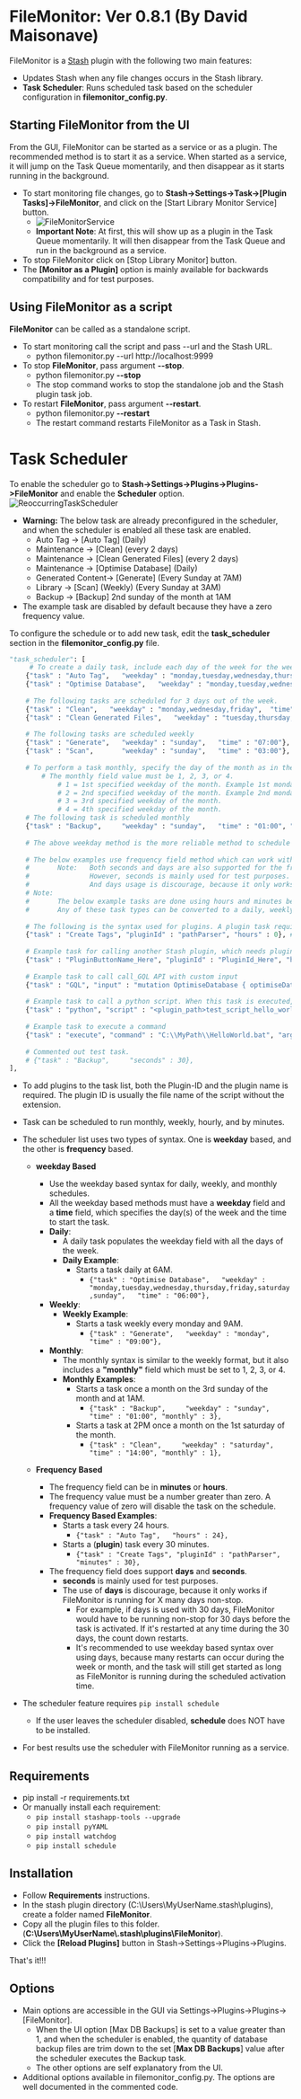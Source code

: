 # FileMonitor: Ver 0.8.1 (By David Maisonave)
FileMonitor is a [Stash](https://github.com/stashapp/stash) plugin with the following two main features:
- Updates Stash when any file changes occurs in the Stash library.
- **Task Scheduler**: Runs scheduled task based on the scheduler configuration in **filemonitor_config.py**.

## Starting FileMonitor from the UI
From the GUI, FileMonitor can be started as a service or as a plugin. The recommended method is to start it as a service. When started as a service, it will jump on the Task Queue momentarily, and then disappear as it starts running in the background.
- To start monitoring file changes, go to **Stash->Settings->Task->[Plugin Tasks]->FileMonitor**, and click on the [Start Library Monitor Service] button.
  - ![FileMonitorService](https://github.com/user-attachments/assets/b12aeca9-37a8-447f-90da-26e9440735ad)
  - **Important Note**: At first, this will show up as a plugin in the Task Queue momentarily. It will then disappear from the Task Queue and run in the background as a service.
- To stop FileMonitor click on [Stop Library Monitor] button.
- The **[Monitor as a Plugin]** option is mainly available for backwards compatibility and for test purposes.
  

## Using FileMonitor as a script
**FileMonitor** can be called as a standalone script.
- To start monitoring call the script and pass --url and the Stash URL.
  - python filemonitor.py --url http://localhost:9999
- To stop **FileMonitor**, pass argument **--stop**.
  - python filemonitor.py **--stop**
  - The stop command works to stop the standalone job and the Stash plugin task job.
- To restart **FileMonitor**, pass argument **--restart**.
  - python filemonitor.py **--restart**
  - The restart command restarts FileMonitor as a Task in Stash.

# Task Scheduler
To enable the scheduler go to **Stash->Settings->Plugins->Plugins->FileMonitor** and enable the **Scheduler** option.
![ReoccurringTaskScheduler](https://github.com/user-attachments/assets/5a7bf6a4-3bd6-4692-a6c3-e9f8f4664f14)

- **Warning:** The below task are already preconfigured in the scheduler, and when the scheduler is enabled all these task are enabled.
  - Auto Tag -> [Auto Tag] (Daily)
  - Maintenance -> [Clean] (every 2 days)
  - Maintenance -> [Clean Generated Files] (every 2 days)
  - Maintenance -> [Optimise Database] (Daily)
  - Generated Content-> [Generate] (Every Sunday at 7AM)
  - Library -> [Scan] (Weekly) (Every Sunday at 3AM)
  - Backup -> [Backup] 2nd sunday of the month at 1AM
- The example task are disabled by default because they have a zero frequency value.

To configure the schedule or to add new task, edit the **task_scheduler** section in the **filemonitor_config.py** file.
```` python
"task_scheduler": [
	 # To create a daily task, include each day of the week for the weekday field.
	{"task" : "Auto Tag",   "weekday" : "monday,tuesday,wednesday,thursday,friday,saturday,sunday",  "time" : "06:00"},  # Auto Tag -> [Auto Tag] (Daily at 6AM)
	{"task" : "Optimise Database",   "weekday" : "monday,tuesday,wednesday,thursday,friday,saturday,sunday",  "time" : "07:00"},  # Maintenance -> [Optimise Database] (Daily at 7AM)
	
	# The following tasks are scheduled for 3 days out of the week.
	{"task" : "Clean",   "weekday" : "monday,wednesday,friday",  "time" : "08:00"},  # Maintenance -> [Clean] (3 days per week at 8AM)
	{"task" : "Clean Generated Files",   "weekday" : "tuesday,thursday,saturday",  "time" : "08:00"},  # Maintenance -> [Clean Generated Files] (3 days per week at 8AM)
	
	# The following tasks are scheduled weekly
	{"task" : "Generate",   "weekday" : "sunday",   "time" : "07:00"}, # Generated Content-> [Generate] (Every Sunday at 7AM)
	{"task" : "Scan",       "weekday" : "sunday",   "time" : "03:00"}, # Library -> [Scan] (Weekly) (Every Sunday at 3AM)
	
	# To perform a task monthly, specify the day of the month as in the weekly schedule format, and add a monthly field.
		# The monthly field value must be 1, 2, 3, or 4.
			# 1 = 1st specified weekday of the month. Example 1st monday.
			# 2 = 2nd specified weekday of the month. Example 2nd monday of the month.
			# 3 = 3rd specified weekday of the month.
			# 4 = 4th specified weekday of the month.
	# The following task is scheduled monthly
	{"task" : "Backup",     "weekday" : "sunday",   "time" : "01:00", "monthly" : 2}, # Backup -> [Backup] 2nd sunday of the month at 1AM (01:00)
	
	# The above weekday method is the more reliable method to schedule task, because it doesn't rely on FileMonitor running continuously (non-stop).
	
	# The below examples use frequency field method which can work with minutes and hours. A zero frequency value disables the task.
	#       Note:   Both seconds and days are also supported for the frequency field. 
	#               However, seconds is mainly used for test purposes.
	#               And days usage is discourage, because it only works if FileMonitor is running for X many days non-stop.
	# Note:
	#       The below example tasks are done using hours and minutes because the task is easily disabled (deactivated) by a zero value entry.
	#       Any of these task types can be converted to a daily, weekly, or monthly syntax.
				   
	# The following is the syntax used for plugins. A plugin task requires the plugin name for the [task] field, and the plugin-ID for the [pluginId] field.
	{"task" : "Create Tags", "pluginId" : "pathParser", "hours" : 0}, # This task requires plugin [Path Parser]. To enable this task change the zero to a positive number.
	
	# Example task for calling another Stash plugin, which needs plugin name and plugin ID.
	{"task" : "PluginButtonName_Here", "pluginId" : "PluginId_Here", "hours" : 0}, # The zero frequency value makes this task disabled.
	
	# Example task to call call_GQL API with custom input
	{"task" : "GQL", "input" : "mutation OptimiseDatabase { optimiseDatabase }", "minutes" : 0},
	
	# Example task to call a python script. When this task is executed, the keyword <plugin_path> is replaced by filemonitor.py current directory.
	{"task" : "python", "script" : "<plugin_path>test_script_hello_world.py", "args" : "--MyArguments Hello", "minutes" : 0},
	
	# Example task to execute a command
	{"task" : "execute", "command" : "C:\\MyPath\\HelloWorld.bat", "args" : "", "hours" : 0},
	
	# Commented out test task.
	# {"task" : "Backup",     "seconds" : 30},
],
````
- To add plugins to the task list, both the Plugin-ID and the plugin name is required. The plugin ID is usually the file name of the script without the extension.
- Task can be scheduled to run monthly, weekly, hourly, and by minutes.
- The scheduler list uses two types of syntax. One is **weekday** based, and the other is **frequency** based.
  - **weekday Based**
    - Use the weekday based syntax for daily, weekly, and monthly schedules.
    - All the weekday based methods must have a **weekday** field and a **time** field, which specifies the day(s) of the week and the time to start the task.
    - **Daily**:
      - A daily task populates the weekday field with all the days of the week.
      - **Daily Example**:
        - Starts a task daily at 6AM.
          - `{"task" : "Optimise Database",   "weekday" : "monday,tuesday,wednesday,thursday,friday,saturday,sunday",   "time" : "06:00"},`
    - **Weekly**:
      - **Weekly Example**:
        - Starts a task weekly every monday and 9AM.
          - `{"task" : "Generate",   "weekday" : "monday",   "time" : "09:00"},`
    - **Monthly**:
      - The monthly syntax is similar to the weekly format, but it also includes a **"monthly"** field which must be set to 1, 2, 3, or 4.
      - **Monthly Examples**:
        - Starts a task once a month on the 3rd sunday of the month and at 1AM.
          - `{"task" : "Backup",     "weekday" : "sunday",   "time" : "01:00", "monthly" : 3},`
        - Starts a task at 2PM once a month on the 1st saturday of the month.
          - `{"task" : "Clean",     "weekday" : "saturday",   "time" : "14:00", "monthly" : 1},`

  - **Frequency Based**
    - The frequency field can be in **minutes** or **hours**.
    - The frequency value must be a number greater than zero. A frequency value of zero will disable the task on the schedule.
    - **Frequency Based Examples**:
      - Starts a task every 24 hours.
        - `{"task" : "Auto Tag",   "hours" : 24},`
      - Starts a (**plugin**) task every 30 minutes.
        - `{"task" : "Create Tags", "pluginId" : "pathParser", "minutes" : 30},`
    - The frequency field does support **days** and **seconds**.
      - **seconds** is mainly used for test purposes.
      - The use of **days** is discourage, because it only works if FileMonitor is running for X many days non-stop.
        - For example, if days is used with 30 days, FileMonitor would have to be running non-stop for 30 days before the task is activated. If it's restarted at any time during the 30 days, the count down restarts.
        - It's recommended to use weekday based syntax over using days, because many restarts can occur during the week or month, and the task will still get started as long as FileMonitor is running during the scheduled activation time.

- The scheduler feature requires `pip install schedule`
  - If the user leaves the scheduler disabled, **schedule** does NOT have to be installed.
- For best results use the scheduler with FileMonitor running as a service.

## Requirements
- pip install -r requirements.txt
- Or manually install each requirement:
  - `pip install stashapp-tools --upgrade`
  - `pip install pyYAML`
  - `pip install watchdog`
  - `pip install schedule`

## Installation
- Follow **Requirements** instructions.
- In the stash plugin directory (C:\Users\MyUserName\.stash\plugins), create a folder named **FileMonitor**.
- Copy all the plugin files to this folder.(**C:\Users\MyUserName\\.stash\plugins\FileMonitor**).
- Click the **[Reload Plugins]** button in Stash->Settings->Plugins->Plugins.

That's it!!!

## Options
- Main options are accessible in the GUI via Settings->Plugins->Plugins->[FileMonitor].
  - When the UI option [Max DB Backups] is set to a value greater than 1, and when the scheduler is enabled, the quantity of database backup files are trim down to the set [**Max DB Backups**] value after the scheduler executes the Backup task.
  - The other options are self explanatory from the UI.
- Additional options available in filemonitor_config.py. The options are well documented in the commented code.


